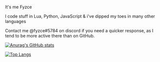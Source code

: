 It's me Fyzce

I code stuff in Lua, Python, JavaScript & i've dipped my toes in many other languages

Contact me @fyzce#5784 on discord if you need a quicker response, as I tend to be more active there than on GitHub.

[![Anurag's GitHub stats](https://github-readme-stats.vercel.app/api?username=fyzce&show_icons=true&theme=radical)](https://github.com/anuraghazra/github-readme-stats)

[![Top Langs](https://github-readme-stats.vercel.app/api/top-langs/?username=fyzce&theme=radical)](https://github.com/anuraghazra/github-readme-stats)
